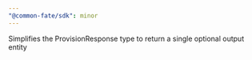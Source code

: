 ```yaml
---
"@common-fate/sdk": minor
---
```


Simplifies the ProvisionResponse type to return a single optional output entity
